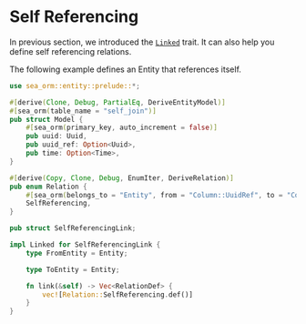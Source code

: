 # Self Referencing

In previous section, we introduced the [`Linked`](https://docs.rs/sea-orm/*/sea_orm/entity/trait.Linked.html) trait. It can also help you define self referencing relations.

The following example defines an Entity that references itself.

```rust
use sea_orm::entity::prelude::*;

#[derive(Clone, Debug, PartialEq, DeriveEntityModel)]
#[sea_orm(table_name = "self_join")]
pub struct Model {
    #[sea_orm(primary_key, auto_increment = false)]
    pub uuid: Uuid,
    pub uuid_ref: Option<Uuid>,
    pub time: Option<Time>,
}

#[derive(Copy, Clone, Debug, EnumIter, DeriveRelation)]
pub enum Relation {
    #[sea_orm(belongs_to = "Entity", from = "Column::UuidRef", to = "Column::Uuid")]
    SelfReferencing,
}

pub struct SelfReferencingLink;

impl Linked for SelfReferencingLink {
    type FromEntity = Entity;

    type ToEntity = Entity;

    fn link(&self) -> Vec<RelationDef> {
        vec![Relation::SelfReferencing.def()]
    }
}
```
